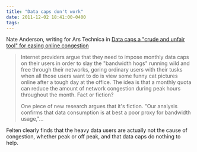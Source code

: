 ```yaml
---
title: "Data caps don't work"
date: 2011-12-02 18:41:00-0400
tags: 
---
```


Nate Anderson, writing for Ars Technica in [Data caps a "crude and unfair tool" for easing online congestion](http://arstechnica.com/tech-policy/news/2011/12/data-caps-a-crude-and-unfair-tool-for-easing-online-congestion.ars)

> Internet providers argue that they need to impose monthly data caps on their users in order to slay the "bandwidth hogs" running wild and free through their networks, goring ordinary users with their tusks when all those users want to do is view some funny cat pictures online after a tough day at the office. The idea is that a monthly quota can reduce the amount of network congestion during peak hours throughout the month. Fact or fiction?
> 
> One piece of new research argues that it's fiction. "Our analysis confirms that data consumption is at best a poor proxy for bandwidth usage,"...

Felten clearly finds that the heavy data users are actually not the cause of congestion, whether peak or off peak, and that data caps do nothing to help.
